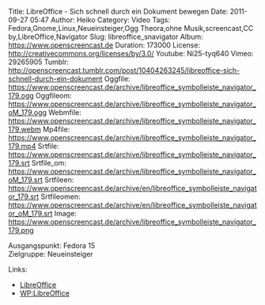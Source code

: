 Title: LibreOffice - Sich schnell durch ein Dokument bewegen
Date: 2011-09-27 05:47
Author: Heiko
Category: Video
Tags: Fedora,Gnome,Linux,Neueinsteiger,Ogg Theora,ohne Musik,screencast,CC by,LibreOffice,Navigator
Slug: libreoffice_snavigator
Album: https://www.openscreencast.de
Duration: 173000
License: http://creativecommons.org/licenses/by/3.0/
Youtube: Ni25-tyq640
Vimeo: 29265905
Tumblr: http://openscreencast.tumblr.com/post/10404263245/libreoffice-sich-schnell-durch-ein-dokument
Oggfile: https://www.openscreencast.de/archive/libreoffice_symbolleiste_navigator_179.ogg
Oggfileom: https://www.openscreencast.de/archive/libreoffice_symbolleiste_navigator_oM_179.ogg
Webmfile: https://www.openscreencast.de/archive/libreoffice_symbolleiste_navigator_179.webm
Mp4file: https://www.openscreencast.de/archive/libreoffice_symbolleiste_navigator_179.mp4
Srtfile: https://www.openscreencast.de/archive/libreoffice_symbolleiste_navigator_179.srt
Srtfile_om: https://www.openscreencast.de/archive/libreoffice_symbolleiste_navigator_oM_179.srt
Srtfileen: https://www.openscreencast.de/archive/en/libreoffice_symbolleiste_navigator_179.srt
Srtfileomen: https://www.openscreencast.de/archive/en/libreoffice_symbolleiste_navigator_oM_179.srt
Image: https://www.openscreencast.de/archive/libreoffice_symbolleiste_navigator_179.png

Ausgangspunkt: Fedora 15  
Zielgruppe: Neueinsteiger  

Links:

  * [LibreOffice](http://de.libreoffice.org/hilfe-kontakt/handbuecher/ "Link zu LibreOffice" )
  * [WP:LibreOffice](http://de.wikipedia.org/wiki/Libreoffice "LibreOffice" )

